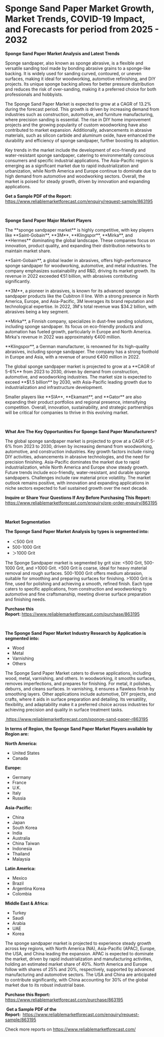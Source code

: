 <p><h1>Sponge Sand Paper Market Growth, Market Trends, COVID-19 Impact, and Forecasts for period from 2025 - 2032</h1></p><p><strong>Sponge Sand Paper Market Analysis and Latest Trends</strong></p>
<p><p>Sponge sandpaper, also known as sponge abrasive, is a flexible and versatile sanding tool made by bonding abrasive grains to a sponge-like backing. It is widely used for sanding curved, contoured, or uneven surfaces, making it ideal for woodworking, automotive refinishing, and DIY projects. Its unique sponge backing allows for better pressure distribution and reduces the risk of over-sanding, making it a preferred choice for both professionals and hobbyists.</p><p>The Sponge Sand Paper Market is expected to grow at a CAGR of 13.2% during the forecast period. This growth is driven by increasing demand from industries such as construction, automotive, and furniture manufacturing, where precision sanding is essential. The rise in DIY home improvement projects and the growing popularity of custom woodworking have also contributed to market expansion. Additionally, advancements in abrasive materials, such as silicon carbide and aluminum oxide, have enhanced the durability and efficiency of sponge sandpaper, further boosting its adoption.</p><p>Key trends in the market include the development of eco-friendly and water-resistant sponge sandpaper, catering to environmentally conscious consumers and specific industrial applications. The Asia-Pacific region is emerging as a significant market due to rapid industrialization and urbanization, while North America and Europe continue to dominate due to high demand from automotive and woodworking sectors. Overall, the market is poised for steady growth, driven by innovation and expanding applications.</p></p>
<p><strong>Get a Sample PDF of the Report:&nbsp;</strong> <a href="https://www.reliablemarketforecast.com/enquiry/request-sample/863195?utm_campaign=2171&utm_medium=2&utm_source=Github&utm_content=ia&utm_term=26012025&utm_id=sponge-sand-paper">https://www.reliablemarketforecast.com/enquiry/request-sample/863195</a></p>
<p>&nbsp;</p>
<p><strong>Sponge Sand Paper Major Market Players</strong></p>
<p><p>The **sponge sandpaper market** is highly competitive, with key players like **Saint-Gobain**, **3M**, **Klingspor**, **Mirka**, and **Hermes** dominating the global landscape. These companies focus on innovation, product quality, and expanding their distribution networks to maintain market share.</p><p>**Saint-Gobain**, a global leader in abrasives, offers high-performance sponge sandpaper for woodworking, automotive, and metal industries. The company emphasizes sustainability and R&D, driving its market growth. Its revenue in 2022 exceeded €51 billion, with abrasives contributing significantly.</p><p>**3M**, a pioneer in abrasives, is known for its advanced sponge sandpaper products like the Cubitron II line. With a strong presence in North America, Europe, and Asia-Pacific, 3M leverages its brand reputation and technological expertise. In 2022, 3M's total revenue was $34.2 billion, with abrasives being a key segment.</p><p>**Mirka**, a Finnish company, specializes in dust-free sanding solutions, including sponge sandpaper. Its focus on eco-friendly products and automation has fueled growth, particularly in Europe and North America. Mirka's revenue in 2022 was approximately €400 million.</p><p>**Klingspor**, a German manufacturer, is renowned for its high-quality abrasives, including sponge sandpaper. The company has a strong foothold in Europe and Asia, with a revenue of around €400 million in 2022.</p><p>The global sponge sandpaper market is projected to grow at a **CAGR of 5-6%** from 2023 to 2030, driven by demand from construction, automotive, and woodworking industries. The market size is expected to exceed **$1.5 billion** by 2030, with Asia-Pacific leading growth due to industrialization and infrastructure development.</p><p>Smaller players like **SIA**, **Ekamant**, and **Gator** are also expanding their product portfolios and regional presence, intensifying competition. Overall, innovation, sustainability, and strategic partnerships will be critical for companies to thrive in this evolving market.</p></p>
<p>&nbsp;</p>
<p><strong>What Are The Key Opportunities For Sponge Sand Paper Manufacturers?</strong></p>
<p><p>The global sponge sandpaper market is projected to grow at a CAGR of 5-6% from 2023 to 2030, driven by increasing demand from woodworking, automotive, and construction industries. Key growth factors include rising DIY activities, advancements in abrasive technologies, and the need for precision finishing. Asia-Pacific dominates the market due to rapid industrialization, while North America and Europe show steady growth. Future trends include eco-friendly, water-resistant, and durable sponge sandpapers. Challenges include raw material price volatility. The market outlook remains positive, with innovation and expanding applications in niche sectors expected to fuel sustained growth over the next decade.</p></p>
<p><strong>Inquire or Share Your Questions If Any Before Purchasing This Report:</strong> <a href="https://www.reliablemarketforecast.com/enquiry/pre-order-enquiry/863195?utm_campaign=2171&utm_medium=2&utm_source=Github&utm_content=ia&utm_term=26012025&utm_id=sponge-sand-paper">https://www.reliablemarketforecast.com/enquiry/pre-order-enquiry/863195</a></p>
<p>&nbsp;</p>
<p><strong>Market Segmentation</strong></p>
<p><strong>The Sponge Sand Paper Market Analysis by types is segmented into:</strong></p>
<p><ul><li>＜500 Grit</li><li>500-1000 Grit</li><li>＞1000 Grit</li></ul></p>
<p><p>The Sponge Sandpaper market is segmented by grit size: <500 Grit, 500-1000 Grit, and >1000 Grit. <500 Grit is coarse, ideal for heavy material removal and rough surfaces. 500-1000 Grit offers medium abrasion, suitable for smoothing and preparing surfaces for finishing. >1000 Grit is fine, used for polishing and achieving a smooth, refined finish. Each type caters to specific applications, from construction and woodworking to automotive and fine craftsmanship, meeting diverse surface preparation and finishing needs.</p></p>
<p><strong>Purchase this Report:&nbsp;</strong><a href="https://www.reliablemarketforecast.com/purchase/863195?utm_campaign=2171&utm_medium=2&utm_source=Github&utm_content=ia&utm_term=26012025&utm_id=sponge-sand-paper">https://www.reliablemarketforecast.com/purchase/863195</a></p>
<p>&nbsp;</p>
<p><strong>The Sponge Sand Paper Market Industry Research by Application is segmented into:</strong></p>
<p><ul><li>Wood</li><li>Metal</li><li>Varnishing</li><li>Others</li></ul></p>
<p><p>The Sponge Sand Paper Market caters to diverse applications, including wood, metal, varnishing, and others. In woodworking, it smooths surfaces, removes imperfections, and prepares for finishing. For metal, it polishes, deburrs, and cleans surfaces. In varnishing, it ensures a flawless finish by smoothing layers. Other applications include automotive, DIY projects, and crafts, where it aids in surface preparation and detailing. Its versatility, flexibility, and adaptability make it a preferred choice across industries for achieving precision and quality in surface treatment tasks.</p></p>
<p><a href="https://www.reliablemarketforecast.com/sponge-sand-paper-r863195?utm_campaign=2171&utm_medium=2&utm_source=Github&utm_content=ia&utm_term=26012025&utm_id=sponge-sand-paper">&nbsp;https://www.reliablemarketforecast.com/sponge-sand-paper-r863195</a></p>
<p><strong>In terms of Region, the Sponge Sand Paper Market Players available by Region are:</strong></p>
<p>
    <p> <strong> North America: </strong>
        <ul>
            <li>United States</li>
            <li>Canada</li>
        </ul>
        </p> 
    <p> <strong> Europe: </strong>
        <ul>
            <li>Germany</li>
            <li>France</li>
            <li>U.K.</li>
            <li>Italy</li>
            <li>Russia</li>
        </ul>
        </p> 
    <p> <strong> Asia-Pacific: </strong>
        <ul>
            <li>China</li>
            <li>Japan</li>
            <li>South Korea</li>
            <li>India</li>
            <li>Australia</li>
            <li>China Taiwan</li>
            <li>Indonesia</li>
            <li>Thailand</li>
            <li>Malaysia</li>
        </ul>
        </p> 
    <p> <strong> Latin America: </strong>
        <ul>
            <li>Mexico</li>
            <li>Brazil</li>
            <li>Argentina Korea</li>
            <li>Colombia</li>
        </ul>
        </p> 
    <p> <strong> Middle East & Africa: </strong>
        <ul>
            <li>Turkey</li>
            <li>Saudi</li>
            <li>Arabia</li>
            <li>UAE</li>
            <li>Korea</li>
        </ul>
    </p>
    </p>
<p><p>The sponge sandpaper market is projected to experience steady growth across key regions, with North America (NA), Asia-Pacific (APAC), Europe, the USA, and China leading the expansion. APAC is expected to dominate the market, driven by rapid industrialization and manufacturing activities, holding an estimated market share of 40%. North America and Europe follow with shares of 25% and 20%, respectively, supported by advanced manufacturing and automotive sectors. The USA and China are anticipated to contribute significantly, with China accounting for 30% of the global market due to its robust industrial base.</p></p>
<p><strong>Purchase this Report: </strong><a href="https://www.reliablemarketforecast.com/purchase/863195?utm_campaign=2171&utm_medium=2&utm_source=Github&utm_content=ia&utm_term=26012025&utm_id=sponge-sand-paper">https://www.reliablemarketforecast.com/purchase/863195</a></p>
<p>&nbsp;<strong>Get a Sample PDF of the Report:&nbsp;&nbsp;</strong><a href="https://www.reliablemarketforecast.com/enquiry/request-sample/863195?utm_campaign=2171&utm_medium=2&utm_source=Github&utm_content=ia&utm_term=26012025&utm_id=sponge-sand-paper">https://www.reliablemarketforecast.com/enquiry/request-sample/863195</a></p>
<p><strong></strong></p>
<p>Check more reports on <a href="https://www.reliablemarketforecast.com/?utm_campaign=2171&utm_medium=2&utm_source=Github&utm_content=ia&utm_term=26012025&utm_id=sponge-sand-paper">https://www.reliablemarketforecast.com/</a></p>